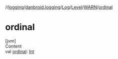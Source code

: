 //[logging](../../../../../index.md)/[danbroid.logging](../../../index.md)/[Log](../../index.md)/[Level](../index.md)/[WARN](index.md)/[ordinal](ordinal.md)



# ordinal  
[jvm]  
Content  
val [ordinal](ordinal.md): [Int](https://kotlinlang.org/api/latest/jvm/stdlib/kotlin/-int/index.html)  



